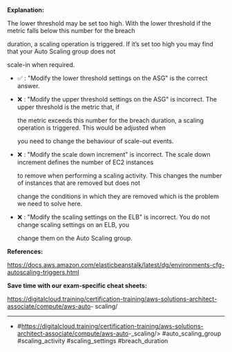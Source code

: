 **Explanation:**

The lower threshold may be set too high. With the lower threshold if the metric falls below this number for the breach

duration, a scaling operation is triggered. If it’s set too high you may find that your Auto Scaling group does not

scale-in when required.

- ✅ :  "Modify the lower threshold settings on the ASG" is the correct answer.

- ❌ :  "Modify the upper threshold settings on the ASG" is incorrect. The upper threshold is the metric that, if

  the metric exceeds this number for the breach duration, a scaling operation is triggered. This would be adjusted when

  you need to change the behaviour of scale-out events.

- ❌ :  "Modify the scale down increment" is incorrect. The scale down increment defines the number of EC2 instances

  to remove when performing a scaling activity. This changes the number of instances that are removed but does not

  change the conditions in which they are removed which is the problem we need to solve here.

- ❌ :  "Modify the scaling settings on the ELB" is incorrect. You do not change scaling settings on an ELB, you

  change them on the Auto Scaling group.

**References:**

<https://docs.aws.amazon.com/elasticbeanstalk/latest/dg/environments-cfg-autoscaling-triggers.html>

**Save time with our exam-specific cheat sheets:**

<https://digitalcloud.training/certification-training/aws-solutions-architect-associate/compute/aws-auto>- scaling/

----

- #<https://digitalcloud.training/certification-training/aws-solutions-architect-associate/compute/aws-auto>-_scaling/> #auto_scaling_group #scaling_activity #scaling_settings #breach_duration
